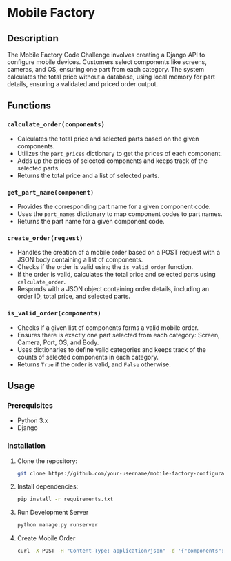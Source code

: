# Mobile Factory 

## Description

The Mobile Factory Code Challenge involves creating a Django API to configure mobile devices. Customers select components like screens, cameras, and OS, ensuring one part from each category. The system calculates the total price without a database, using local memory for part details, ensuring a validated and priced order output.
## Functions

### `calculate_order(components)`

- Calculates the total price and selected parts based on the given components.
- Utilizes the `part_prices` dictionary to get the prices of each component.
- Adds up the prices of selected components and keeps track of the selected parts.
- Returns the total price and a list of selected parts.

### `get_part_name(component)`

- Provides the corresponding part name for a given component code.
- Uses the `part_names` dictionary to map component codes to part names.
- Returns the part name for a given component code.

### `create_order(request)`

- Handles the creation of a mobile order based on a POST request with a JSON body containing a list of components.
- Checks if the order is valid using the `is_valid_order` function.
- If the order is valid, calculates the total price and selected parts using `calculate_order`.
- Responds with a JSON object containing order details, including an order ID, total price, and selected parts.

### `is_valid_order(components)`

- Checks if a given list of components forms a valid mobile order.
- Ensures there is exactly one part selected from each category: Screen, Camera, Port, OS, and Body.
- Uses dictionaries to define valid categories and keeps track of the counts of selected components in each category.
- Returns `True` if the order is valid, and `False` otherwise.

## Usage

### Prerequisites

- Python 3.x
- Django

### Installation

1. Clone the repository:
   ```bash
   git clone https://github.com/your-username/mobile-factory-configurator.git

2. Install dependencies:
   ```bash
   pip install -r requirements.txt
   
3. Run Development Server
   ```bash
   python manage.py runserver

4. Create Mobile Order
   ```bash
   curl -X POST -H "Content-Type: application/json" -d '{"components": ["I", "A", "D", "F", "K"]}' http://localhost:8000/orders


